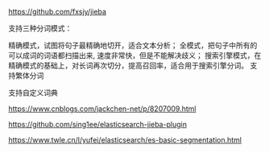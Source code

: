 https://github.com/fxsjy/jieba

支持三种分词模式：

精确模式，试图将句子最精确地切开，适合文本分析；
全模式，把句子中所有的可以成词的词语都扫描出来, 速度非常快，但是不能解决歧义；
搜索引擎模式，在精确模式的基础上，对长词再次切分，提高召回率，适合用于搜索引擎分词。
支持繁体分词

支持自定义词典

https://www.cnblogs.com/jackchen-net/p/8207009.html

https://github.com/sing1ee/elasticsearch-jieba-plugin

https://www.twle.cn/l/yufei/elasticsearch/es-basic-segmentation.html